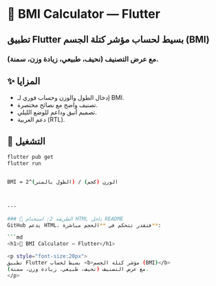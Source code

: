 # 🧮 BMI Calculator — Flutter  

## تطبيق Flutter بسيط لحساب **مؤشر كتلة الجسم (BMI)**  
### مع عرض التصنيف (نحيف، طبيعي، زيادة وزن، سمنة).  

## ✨ المزايا  
- إدخال الطول والوزن وحساب فوري لـ BMI.  
- تصنيف واضح مع نصائح مختصرة.  
- تصميم أنيق وداعم للوضع الليلي.  
- دعم العربية (RTL).  

## 🚀 التشغيل  
```bash
flutter pub get  
flutter run  


BMI = الوزن (كجم) / (الطول بالمتر)^2



---

### 🔹 الطريقة 2: استخدام HTML داخل README  
GitHub يدعم HTML، فتقدر تتحكم في **الحجم مباشرة**:  

```md
<h1>🧮 BMI Calculator — Flutter</h1>

<p style="font-size:20px">
تطبيق Flutter بسيط لحساب <b>مؤشر كتلة الجسم (BMI)</b>  
مع عرض التصنيف (نحيف، طبيعي، زيادة وزن، سمنة).
</p>
